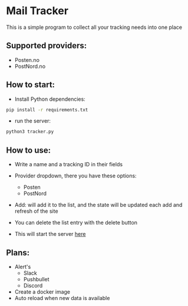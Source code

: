 # Mail Tracker
This is a simple program to collect all your tracking needs into one place 
## Supported providers:
- Posten.no
- PostNord.no
## How to start:
- Install Python dependencies:
``` bash
pip install -r requirements.txt
```
- run the server:
```bash 
python3 tracker.py
```
## How to use:
- Write a name and a tracking ID in their fields
- Provider dropdown, there you have these options:  
    - Posten
    - PostNord
- Add: will add it to the list, and the state will be updated each add and refresh of the site 
- You can delete the list entry with the delete button

- This will start the server [here](http://127.0.0.1:1234) 


## Plans:
- Alert's
    - Slack
    - Pushbullet
    - Discord
- Create a docker image 
- Auto reload when new data is available 
